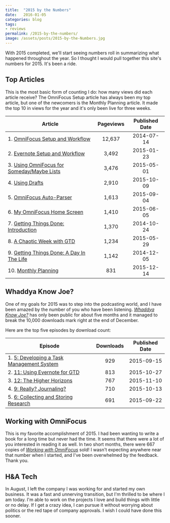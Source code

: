 ```yaml
---
title:  "2015 by the Numbers"
date:   2016-01-05
categories: blog
tags:
- reviews
permalink: /2015-by-the-numbers/
image: /assets/posts/2015-by-the-Numbers.jpg
---
```


With 2015 completed, we'll start seeing numbers roll in summarizing what happened throughout the year. So I thought I would pull together this site's numbers for 2015. It's been a ride. 
<!--more-->

## Top Articles

This is the most basic form of counting I do: how many views did each article receive? The OmniFocus Setup article has always been my top article, but one of the newcomers is the Monthly Planning article. It made the top 10 in views for the year and it's only been live for three weeks. 

| Article | Pageviews | Published Date |
|----------| :-----: | :-----: |
| 1. [OmniFocus Setup and Workflow](http://joebuhlig.com/omnifocus-setup-workflow/) | 12,637 | 2014-07-14 |
| 2. [Evernote Setup and Workflow](http://joebuhlig.com/evernote-setup-workflow/) | 3,492 | 2015-01-23 |
| 3. [Using OmniFocus for Someday/Maybe Lists](http://joebuhlig.com/using-omnifocus-for-somedaymaybe-lists/) | 3,476 | 2015-05-01 |
| 4. [Using Drafts](http://joebuhlig.com/using-drafts/) | 2,910 | 2015-10-09 |
| 5. [OmniFocus Auto-Parser](http://joebuhlig.com/omnifocus-auto-parser/) | 1,613 | 2015-09-04 | 
| 6. [My OmniFocus Home Screen](http://joebuhlig.com/my-omnifocus-home-screen/) | 1,410 | 2015-06-05 |
| 7. [Getting Things Done: Introduction](http://joebuhlig.com/getting-things-done-introduction/) | 1,370 | 2014-10-24 |
| 8. [A Chaotic Week with GTD](http://joebuhlig.com/a-chaotic-week-with-gtd/) | 1,234 | 2015-05-29 |
| 9. [Getting Things Done: A Day In The Life](http://joebuhlig.com/getting-things-done-day-life/) | 1,142 | 2014-12-05 |
| 10. [Monthly Planning](http://joebuhlig.com/monthly-planning/) | 831 | 2015-12-14 |

## Whaddya Know Joe?

One of my goals for 2015 was to step into the podcasting world, and I have been amazed by the number of you who have been listening. [_Whaddya Know Joe?_](http://joebuhlig.com/whaddyaknowjoe/) has only been public for about five months and it managed to break the 10,000 downloads mark right at the end of December.

Here are the top five episodes by download count:

| Episode | Downloads | Published Date |
|----------| :-----: | :-----: |
| 1. [5: Developing a Task Management System](http://joebuhlig.com/5/) | 929 | 2015-09-15 |
| 2. [11: Using Evernote for GTD](http://joebuhlig.com/11/) | 813 | 2015-10-27 |
| 3. [12: The Higher Horizons](http://joebuhlig.com/12/) | 767 | 2015-11-10 |
| 4. [9: Really? Journaling?](http://joebuhlig.com/9/) | 710 | 2015-10-13 |
| 5. [6: Collecting and Storing Research](http://joebuhlig.com/6/) | 691 | 2015-09-22 |

## Working with OmniFocus

This is my favorite accomplishment of 2015. I had been wanting to write a book for a long time but never had the time. It seems that there were a lot of you interested in reading it as well. In two short months, there were 667 copies of [_Working with OmniFocus_](https://tools.joebuhlig.com/working-with-omnifocus/) sold! I wasn't expecting anywhere near that number when I started, and I've been overwhelmed by the feedback. Thank you.

## H&A Tech

In August, I left the company I was working for and started my own business. It was a fast and unnerving transition, but I'm thrilled to be where I am today. I'm able to work on the projects I love and build things with little or no delay. If I get a crazy idea, I can pursue it without worrying about politics or the red tape of company approvals. I wish I could have done this sooner.
